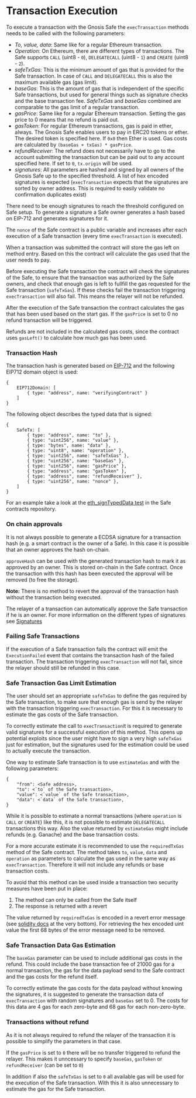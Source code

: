 # Transaction Execution

To execute a transaction with the Gnosis Safe the `execTransaction` methods needs to be called with the following parameters:

* _To, value, data_: Same like for a regular Ethereum transaction.
* _Operation_: On Ethereum, there are different types of transactions. The Safe supports `CALL` \(uint8 - `0`\), `DELEGATECALL` \(uint8 - `1`\) and `CREATE` \(uint8 - `2`\).
* _safeTxGas_: This is the minimum amount of gas that is provided for the Safe transaction. In case of `CALL` and `DELEGATECALL` this is also the maximum available gas \(gas limit\).
* _baseGas_: This is the amount of gas that is independent of the specific Safe transactions, but used for general things such as signature checks and the base transaction fee. _SafeTxGas_ and _baseGas_ combined are comparable to the gas limit of a regular transaction.
* _gasPrice_: Same like for a regular Ethereum transaction. Setting the gas price to 0 means that no refund is paid out.
* _gasToken_: For regular Ethereum transactions, gas is paid in ether, always. The Gnosis Safe enables users to pay in ERC20 tokens or ether. The desired token is specified here. If `0x0` then Ether is used. Gas costs are calculated by `(baseGas + txGas) * gasPrice`.
* _refundReceiver_: The refund does not necessarily have to go to the account submitting the transaction but can be paid out to any account specified here. If set to `0`, `tx.origin` will be used.
* _signatures_: All parameters are hashed and signed by all owners of the Gnosis Safe up to the specified threshold. A list of hex encoded signatures is expected \(`execTransaction` expects that the signatures are sorted by owner address. This is required to easily validate no confirmation duplicates exist\)

There need to be enough signatures to reach the threshold configured on Safe setup. To generate a signature a Safe owner generates a hash based on EIP-712 and generates signatures for it.

The `nonce` of the Safe contract is a public variable and increases after each execution of a Safe transaction \(every time `execTransaction` is executed\).

When a transaction was submitted the contract will store the gas left on method entry. Based on this the contract will calculate the gas used that the user needs to pay.

Before executing the Safe transaction the contract will check the signatures of the Safe, to ensure that the transaction was authorized by the Safe owners, and check that enough gas is left to fullfill the gas requested for the Safe transaction \(`safeTxGas`\). If these checks fail the transaction triggering `execTransaction` will also fail. This means the relayer will not be refunded.

After the execution of the Safe transaction the contract calculates the gas that has been used based on the start gas. If the `gasPrice` is set to 0 no refund transaction will be triggered.

Refunds are not included in the calculated gas costs, since the contract uses `gasLeft()` to calculate how much gas has been used.

### Transaction Hash

The transaction hash is generated based on [EIP-712](https://github.com/Ethereum/EIPs/blob/master/EIPS/eip-712.md) and the following EIP712 domain object is used:

```text
{
    EIP712Domain: [
        { type: "address", name: "verifyingContract" }
    ]
}
```

The following object describes the typed data that is signed:

```text
{
    SafeTx: [
        { type: "address", name: "to" },
        { type: "uint256", name: "value" },
        { type: "bytes", name: "data" },
        { type: "uint8", name: "operation" },
        { type: "uint256", name: "safeTxGas" },
        { type: "uint256", name: "baseGas" },
        { type: "uint256", name: "gasPrice" },
        { type: "address", name: "gasToken" },
        { type: "address", name: "refundReceiver" },
        { type: "uint256", name: "nonce" },
    ]
}
```

For an example take a look at the [eth\_signTypedData test](https://github.com/gnosis/safe-contracts/blob/v1.0.0/test/gnosisSafePersonalEditionEthSignTypeData.js) in the Safe contracts repository.

### On chain approvals

It is not always possible to generate a ECDSA signature for a transaction hash \(e.g. a smart contract is the owner of a Safe\). In this case it is possible that an owner approves the hash on-chain.

`approveHash` can be used with the generated transaction hash to mark it as approved by an owner. This is stored on-chain in the Safe contract. Once the transaction with this hash has been executed the approval will be removed \(to free the storage\).

**Note:** There is no method to revert the approval of the transaction hash without the transaction being executed.

The relayer of a transaction can automatically approve the Safe transaction if he is an owner. For more information on the different types of signatures see [Signatures](https://docs.gnosis.io/safe/docs/contracts_tx_execution/signatures.html)

### Failing Safe Transactions

If the execution of a Safe transaction fails the contract will emit the `ExecutionFailed` event that contains the transaction hash of the failed transaction. The transaction triggering `execTransaction` will not fail, since the relayer should still be refunded in this case.

### Safe Transaction Gas Limit Estimation

The user should set an appropriate `safeTxGas` to define the gas required by the Safe transaction, to make sure that enough gas is send by the relayer with the transaction triggering `execTransaction`. For this it is necessary to estimate the gas costs of the Safe transaction.

To correctly estimate the call to `execTransaction`it is required to generate valid signatures for a successful execution of this method. This opens up potential exploits since the user might have to sign a very high `safeTxGas` just for estimation, but the signatures used for the estimation could be used to actually execute the transaction.

One way to estimate Safe transaction is to use `estimateGas` and with the following parameters:

```text
{
    "from": <Safe address>,
    "to": <`to` of the Safe transaction>,
    "value": <`value` of the Safe transaction>,
    "data": <`data` of the Safe transaction>,
}
```

While it is possible to estimate a normal transactions \(where `operation` is `CALL` or `CREATE`\) like this, it is not possible to estimate `DELEGATECALL` transactions this way. Also the value returned by `estimateGas` might include refunds \(e.g. Ganache\) and the base transaction costs.

For a more accurate estimate it is recommended to use the `requiredTxGas` method of the Safe contract. The method takes `to`, `value`, `data` and `operation` as parameters to calculate the gas used in the same way as `execTransaction`. Therefore it will not include any refunds or base transaction costs.

To avoid that this method can be used inside a transaction two security measures have been put in place:

1. The method can only be called from the Safe itself
2. The response is returned with a revert

The value returned by `requiredTxGas` is encoded in a revert error message \(see [solidity docs](http://solidity.readthedocs.io/en/v0.4.24/control-structures.html) at the very bottom\). For retrieving the hex encoded uint value the first 68 bytes of the error message need to be removed.

### Safe Transaction Data Gas Estimation

The `baseGas` parameter can be used to include additional gas costs in the refund. This could include the base transaction fee of 21000 gas for a normal transaction, the gas for the data payload send to the Safe contract and the gas costs for the refund itself.

To correctly estimate the gas costs for the data payload without knowing the signatures, it is suggested to generate the transaction data of `execTransaction` with random signatures and `baseGas` set to 0. The costs for this data are 4 gas for each zero-byte and 68 gas for each non-zero-byte.

### Transactions without refund

As it is not always required to refund the relayer of the transaction it is possible to simplify the parameters in that case.

If the `gasPrice` is set to `0` there will be no transfer triggered to refund the relayer. This makes it unncessary to specify `baseGas`, `gasToken` or `refundReceiver` \(can be set to `0`\)

In addition if also the `safeTxGas` is set to `0` all available gas will be used for the execution of the Safe transaction. With this it is also unnecessary to estimate the gas for the Safe transaction.

